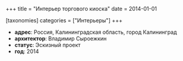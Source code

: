 +++
title = "Интерьер торгового киоска"
date = 2014-01-01

[taxonomies]
categories = ["Интерьеры"]
+++

- **адрес**: Россия, Калининградская область, город Калининград
- **архитектор**: Владимир Сыроежкин
- **статус**: Эскизный проект
- **год**: 2014
